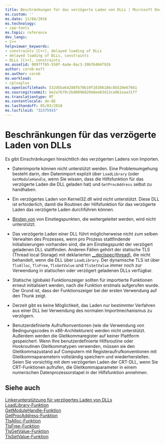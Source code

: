 ```yaml
---
title: Beschränkungen für das verzögerte Laden von DLLs | Microsoft Docs
ms.custom: ''
ms.date: 11/04/2016
ms.technology:
- cpp-tools
ms.topic: reference
dev_langs:
- C++
helpviewer_keywords:
- constraints [C++], delayed loading of DLLs
- delayed loading of DLLs, constraints
- DLLs [C++], constraints
ms.assetid: 0097ff65-550f-4a4e-8ac3-39bf6404f926
author: corob-msft
ms.author: corob
ms.workload:
- cplusplus
ms.openlocfilehash: 532d5ba64288fb70b19f10386186c0b520e67661
ms.sourcegitcommit: be2a7679c2bd80968204dee03d13ca961eaa31ff
ms.translationtype: MT
ms.contentlocale: de-DE
ms.lasthandoff: 05/03/2018
ms.locfileid: "32375915"
---
```

# <a name="constraints-of-delay-loading-dlls"></a>Beschränkungen für das verzögerte Laden von DLLs
Es gibt Einschränkungen hinsichtlich des verzögerten Ladens von Importen.  
  
-   Datenimporte können nicht unterstützt werden. Eine Problemumgehung besteht darin, den Datenimport explizit über `LoadLibrary` (oder `GetModuleHandle`, wenn Sie wissen, dass die Hilfsfunktion für das verzögerte Laden die DLL geladen hat) und `GetProcAddress` selbst zu handhaben.  
  
-   Ein verzögertes Laden von Kernel32.dll wird nicht unterstützt. Diese DLL ist erforderlich, damit die Routinen der Hilfsfunktion für das verzögerte Laden das verzögerte Laden durchführen können.  
  
-   [Binden von](../../build/reference/binding-imports.md) von Einstiegspunkten, die weitergeleitet werden, wird nicht unterstützt.  
  
-   Das verzögerte Laden einer DLL führt möglicherweise nicht zum selben Verwalten des Prozesses, wenn pro Prozess stattfindende Initialisierungen vorhanden sind, die am Einstiegspunkt der verzögert geladenen DLL stattfinden. Anderen Fällen gehört der statische TLS (Thread local Storage) mit deklarierten [__declspec(thread)](../../cpp/thread.md), die nicht behandelt, wenn die DLL über `LoadLibrary`. Der dynamische TLS ist über `TlsAlloc`, `TlsFree`, `TlsGetValue` und `TlsSetValue` immer noch zur Verwendung in statischen oder verzögert geladenen DLLs verfügbar.  
  
-   Statische (globale) Funktionszeiger sollten für importierte Funktionen erneut initialisiert werden, nach die Funktion erstmals aufgerufen wurde. Der Grund ist, dass der Funktionszeiger bei der ersten Verwendung auf den Thunk zeigt.  
  
-   Derzeit gibt es keine Möglichkeit, das Laden nur bestimmter Verfahren aus einer DLL bei Verwendung des normalen Importmechanismus zu verzögern.  
  
-   Benutzerdefinierte Aufrufkonventionen (wie die Verwendung von Bedingungscodes in x86-Architekturen) werden nicht unterstützt. Außerdem werden die Gleitkommaregister auf keiner Plattform gespeichert. Wenn Ihre benutzerdefinierte Hilfsroutine oder Hookroutinen Gleitkommatypen verwenden, müssen sie den Gleitkommazustand auf Computern mit Registeraufrufkonventionen mit Gleitkommaparametern vollständig speichern und wiederherstellen. Seien Sie vorsichtig mit dem verzögerten Laden der CRT-DLL, wenn Sie CRT-Funktionen aufrufen, die Gleitkommaparameter in einem numerischen Datenprozessorstapel in der Hilfsfunktion annehmen.  
  
## <a name="see-also"></a>Siehe auch  
 [Linkerunterstützung für verzögertes Laden von DLLs](../../build/reference/linker-support-for-delay-loaded-dlls.md)   
 [LoadLibrary-Funktion](http://msdn.microsoft.com/library/windows/desktop/ms684175.aspx)   
 [GetModuleHandle-Funktion](http://msdn.microsoft.com/library/windows/desktop/ms683199.aspx)   
 [GetProcAddress-Funktion](http://msdn.microsoft.com/library/windows/desktop/ms683212.aspx)   
 [TlsAlloc-Funktion](http://msdn.microsoft.com/library/windows/desktop/ms686801.aspx)   
 [TlsFree-Funktion](http://msdn.microsoft.com/library/windows/desktop/ms686804.aspx)   
 [TlsGetValue-Funktion](http://msdn.microsoft.com/library/windows/desktop/ms686812.aspx)   
 [TlsSetValue-Funktion](http://msdn.microsoft.com/library/windows/desktop/ms686818.aspx)